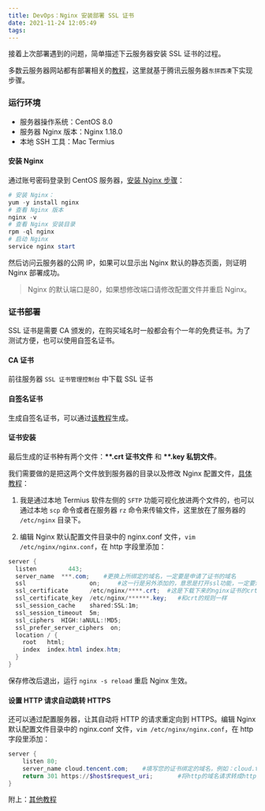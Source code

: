 ```yaml
---
title: DevOps：Nginx 安装部署 SSL 证书
date: 2021-11-24 12:05:49
tags:
---
```


接着上次部署遇到的问题，简单描述下云服务器安装 SSL 证书的过程。

<!-- more -->

多数云服务器网站都有部署相关的[教程](https://cloud.tencent.com/document/product/1207/47027)，这里就基于腾讯云服务器`东拼西凑`下实现步骤。

### 运行环境

- 服务器操作系统：CentOS 8.0
- 服务器 Nginx 版本：Nginx 1.18.0
- 本地 SSH 工具：Mac Termius

#### 安装 Nginx

通过账号密码登录到 CentOS 服务器，[安装 Nginx 步骤](https://cloud.tencent.com/document/product/214/33413)：

```powershell
# 安装 Nginx：
yum -y install nginx
# 查看 Nginx 版本
nginx -v
# 查看 Nginx 安装目录
rpm -ql nginx
# 启动 Nginx
service nginx start
```

然后访问云服务器的公网 IP，如果可以显示出 Nginx 默认的静态页面，则证明 Nginx 部署成功。

> Nginx 的默认端口是80，如果想修改端口请修改配置文件并重启 Nginx。

### 证书部署

SSL 证书是需要 CA 颁发的，在购买域名时一般都会有个一年的免费证书。为了测试方便，也可以使用自签名证书。

#### CA 证书

前往服务器 `SSL 证书管理控制台` 中下载 SSL 证书

#### 自签名证书

生成自签名证书，可以通过[该教程](https://cloud.tencent.com/developer/article/1160294)生成。

#### 证书安装

最后生成的证书种有两个文件：__**.crt 证书文件__ 和 __**.key 私钥文件__。

我们需要做的是把这两个文件放到服务器的目录以及修改 Nginx 配置文件，[具体教程](https://cloud.tencent.com/document/product/1207/47027)：

1. 我是通过本地 Termius 软件左侧的 `SFTP` 功能可视化放进两个文件的，也可以通过本地 `scp` 命令或者在服务器 `rz` 命令来传输文件，这里放在了服务器的 `/etc/nginx` 目录下。

2. 编辑 Nginx 默认配置文件目录中的 nginx.conf 文件，`vim /etc/nginx/nginx.conf`，在 http 字段里添加：

```powershell
server {
  listen         443;
  server_name  ***.com;    #更换上所绑定的域名，一定要是申请了证书的域名
  ssl                  on;     #这一行是另外添加的，意思是打开ssl功能，一定要添加。
  ssl_certificate      /etc/nginx/****.crt;  #这是下载下来的nginx证书的crt文件路径，绝对或者相对路径都可以
  ssl_certificate_key  /etc/nginx/******.key;   #和crt的规则一样
  ssl_session_cache    shared:SSL:1m;
  ssl_session_timeout  5m;
  ssl_ciphers  HIGH:!aNULL:!MD5;
  ssl_prefer_server_ciphers  on;
  location / {
    root   html;
    index  index.html index.htm;
  }
}
```

保存修改后退出，运行 `nginx -s reload` 重启 Nginx 生效。

#### 设置 HTTP 请求自动跳转 HTTPS

还可以通过配置服务器，让其自动将 HTTP 的请求重定向到 HTTPS。编辑 Nginx 默认配置文件目录中的 nginx.conf 文件，`vim /etc/nginx/nginx.conf`，在 http 字段里添加：

```powershell
server {
    listen 80;
    server_name cloud.tencent.com;    #填写您的证书绑定的域名，例如：cloud.tencent.com
    return 301 https://$host$request_uri;       #将http的域名请求转成https
}
```

附上：[其他教程](https://cloud.tencent.com/developer/article/1611144)
